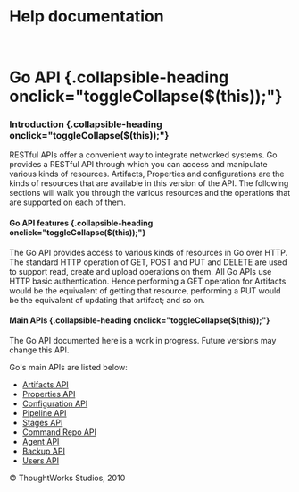 Help documentation
==================

 

Go API {.collapsible-heading onclick="toggleCollapse($(this));"}
======

### Introduction {.collapsible-heading onclick="toggleCollapse($(this));"}

RESTful APIs offer a convenient way to integrate networked systems. Go
provides a RESTful API through which you can access and manipulate
various kinds of resources. Artifacts, Properties and configurations are
the kinds of resources that are available in this version of the API.
The following sections will walk you through the various resources and
the operations that are supported on each of them.

#### Go API features {.collapsible-heading onclick="toggleCollapse($(this));"}

The Go API provides access to various kinds of resources in Go over
HTTP. The standard HTTP operation of GET, POST and PUT and DELETE are
used to support read, create and upload operations on them. All Go APIs
use HTTP basic authentication. Hence performing a GET operation for
Artifacts would be the equivalent of getting that resource, performing a
PUT would be the equivalent of updating that artifact; and so on.

#### Main APIs {.collapsible-heading onclick="toggleCollapse($(this));"}

The Go API documented here is a work in progress. Future versions may
change this API.

Go's main APIs are listed below:

-   [Artifacts API](Artifacts_API.html)
-   [Properties API](../advanced_usage/Properties_API.html)
-   [Configuration API](Configuration_API.html)
-   [Pipeline API](Pipeline_API.html)
-   [Stages API](Stages_API.html)
-   [Command Repo API](command_repo_api.html)
-   [Agent API](Agent_API.html)
-   [Backup API](Backup_API.html)
-   [Users API](users_api.html)





© ThoughtWorks Studios, 2010

